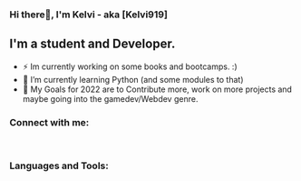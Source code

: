 ### Hi there👋, I'm Kelvi - aka [Kelvi919] 


## I'm a student and Developer.

- ⚡ Im currently working on some books and bootcamps. :)
- 🌱 I’m currently learning Python (and some modules to that)
- 🥅 My Goals for 2022 are to Contribute more, work on more projects and maybe going into the gamedev/Webdev genre. 


### Connect with me:


<br />

### Languages and Tools:

